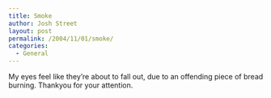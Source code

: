 ```yaml
---
title: Smoke
author: Josh Street
layout: post
permalink: /2004/11/01/smoke/
categories:
  - General
---
```

My eyes feel like they&#8217;re about to fall out, due to an offending piece of bread burning. Thankyou for your attention.